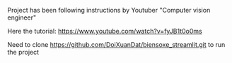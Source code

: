 Project has been following instructions by Youtuber "Computer vision engineer"


Here the tutorial: https://www.youtube.com/watch?v=fyJB1t0o0ms


Need to clone https://github.com/DoiXuanDat/biensoxe_streamlit.git to run the project
